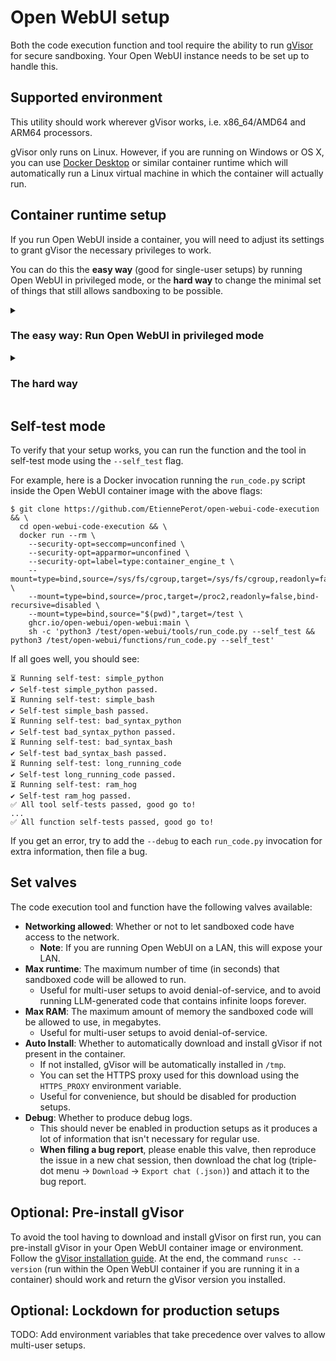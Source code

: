 # Open WebUI setup

Both the code execution function and tool require the ability to run [gVisor](https://gvisor.dev) for secure sandboxing. Your Open WebUI instance needs to be set up to handle this.

## Supported environment

This utility should work wherever gVisor works, i.e. x86_64/AMD64 and ARM64 processors.

gVisor only runs on Linux. However, if you are running on Windows or OS X, you can use [Docker Desktop](https://www.docker.com/products/docker-desktop/) or similar container runtime which will automatically run a Linux virtual machine in which the container will actually run.

## Container runtime setup

If you run Open WebUI inside a container, you will need to adjust its settings to grant gVisor the necessary privileges to work.

You can do this the **easy way** (good for single-user setups) by running Open WebUI in privileged mode, or the **hard way** to change the minimal set of things that still allows sandboxing to be possible.

<details>
<summary>

### The easy way: Run Open WebUI in privileged mode

</summary>

* On **Docker**: Add `--privileged=true` to `docker run`.
* On **Kubernetes**: Set `spec.securityContext.privileged` to `true`.

**This will remove all security measures** from the Open WebUI container. From a security perspective, this is roughly equivalent to running the Open WebUI server as root outside of a container on the host machine. However, **code running as part of this code execution function/tool will still run in a secure gVisor sandbox** and cannot impact the host or the Open WebUI container.

This is adequate for single-user setups not exposed to the outside Internet, while still providing strong security against LLMs generating malicious code. However, if you are running a multi-user setup, or if you do not fully trust Open WebUI's code, or the Open WebUI server's HTTP port is exposed to the outside Internet, you may want to harden it further. If so, **don't** set the `privileged` setting, and read on to the hard way instead.

</details>

<details>
<summary>

### The hard way

</summary>

The below is the minimal subset of changes that `--privileged=true` does that is still necessary for sandboxing to work.

* Remove the container's default **system call filter** (`seccomp`):
    * On **Docker**: Add `--security-opt=seccomp=unconfined` to `docker run`.
    * On **Kubernetes**: Set [`spec.securityContext.seccompProfile.type`](https://kubernetes.io/docs/tasks/configure-pod-container/security-context/#set-the-seccomp-profile-for-a-container) to `Unconfined`.
    * If you would like to use a specific seccomp profile rather than running without system call filtering, you can use [Dangerzone's seccomp profile](https://github.com/freedomofpress/dangerzone/blob/main/share/seccomp.gvisor.json) which is tuned to allow gVisor system calls through.
    * **Why**: By default, some system calls are blocked by the [container runtime's default system call filter](https://docs.docker.com/engine/security/seccomp/#significant-syscalls-blocked-by-the-default-profile). The use of these system calls **enhances security when running subcontainers**, but they are blocked by default because most containerized applications don't ever *need* to create subcontainers. gVisor, however, does. Specifically, gVisor needs to:
        * ... create isolated namespaces using the [`unshare(2)` system call](https://www.man7.org/linux/man-pages/man2/unshare.2.html)
        * ... create isolated chroots via the [`mount(2)` system call](https://www.man7.org/linux/man-pages/man2/mount.2.html)
        * ... `pivot_root` into these roots via the [`pivot_root(2)` system call](https://www.man7.org/linux/man-pages/man2/pivot_root.2.html)
        * ... trace sandboxed processes to block their system calls from reaching the host Linux kernel using the [`ptrace(2)` system call](https://www.man7.org/linux/man-pages/man2/ptrace.2.html)
* **Mount `cgroupfs` as writable**:
    * On **Docker**: Add `--mount=type=bind,source=/sys/fs/cgroup,target=/sys/fs/cgroup,readonly=false` to `docker run`.
    * On **Kubernetes**: Add a [`hostPath` volume](https://kubernetes.io/docs/concepts/storage/volumes/#hostpath) with `path` set to `/sys/fs/cgroup`, then mount it in your container's `volumeMounts` with options `mountPath` set to `/sys/fs/cgroup` and `readOnly` set to `false`.
    * **Why**: This is needed so that gVisor can create child [cgroups](https://en.wikipedia.org/wiki/Cgroups), necessary to enforce per-sandbox resource usage limits.
* **Mount `procfs` at `/proc2`**:
    * On **Docker**: Add `--mount=type=bind,source=/proc,target=/proc2,readonly=false,bind-recursive=disabled` to `docker run`.
    * On **Kubernetes**: Add a [`hostPath` volume](https://kubernetes.io/docs/concepts/storage/volumes/#hostpath) with `path` set to `/proc`, then mount it in your container's `volumeMounts` with options `mountPath` set to `/proc2` and `readOnly` set to `false`.
    * **Why**: By default, in non-privileged mode, the container runtime will mask certain sub-paths of `/proc` inside the container by creating submounts of `/proc` (e.g. `/proc/bus`, `/proc/sys`, etc.). gVisor does not really care or use anything under these sub-mounts, but *does* need to be able to mount `procfs` in the chroot environment it isolates itself in. However, its ability to mount `procfs` requires having an existing unobstructed view of `procfs` (i.e. a mount of `procfs` with no submounts). Otherwise, such mount attempts will be denied by the kernel (see the explanation for "locked" mounts on [`mount_namespaces(8)`](https://www.man7.org/linux/man-pages/man7/mount_namespaces.7.html)). Therefore, exposing an unobstructed (non-recursive) view of `/proc` elsewhere in the container filesystem (such as `/proc2`) informs the kernel that it is OK for this container to be able to mount `procfs`.
* Remove the container's default **AppArmor profile**:
    * On **Docker**: Add `--security-opt=apparmor=unconfined` to `docker run`.
    * On **Kubernetes**: Set [`spec.securityContext.appArmorProfile.type`](https://kubernetes.io/docs/tasks/configure-pod-container/security-context/#set-the-apparmor-profile-for-a-container) to `Unconfined`.
    * **Why**: By default, the capability to `mount` filesystems are blocked by the [container runtime's default AppArmor profile](https://github.com/moby/moby/blob/96ea6e0f9bed4b6936f4b266b207100812aec0b7/profiles/apparmor/template.go#L45). In order to sandbox itself, gVisor uses [`pivot_root(2)`](https://www.man7.org/linux/man-pages/man2/pivot_root.2.html)s to restrict its own view of the filesystem. For this to work, it needs a minimal set of mounted filesystems to exist in that view, hence needing to `mount` them there.
* **Set the `container_engine_t` SELinux label**:
    * On **Docker**: Add `--security-opt=label=type:container_engine_t` to `docker run`.
    * On **Kubernetes**: Set [`spec.securityContext.seLinuxOptions.type`](https://kubernetes.io/docs/tasks/configure-pod-container/security-context/#assign-selinux-labels-to-a-container) to `container_engine_t`.
    * **Why**: The default SELinux label for containers (`container_t`) does not allow the creation of namespaces, which gVisor requires for additional isolation . The `container_engine_t` label allows this.
    * If you don't have SELinux enabled, this setting does nothing and may be omitted.

</details>

## Self-test mode

To verify that your setup works, you can run the function and the tool in self-test mode using the `--self_test` flag.

For example, here is a Docker invocation running the `run_code.py` script inside the Open WebUI container image with the above flags:

```shell
$ git clone https://github.com/EtiennePerot/open-webui-code-execution && \
  cd open-webui-code-execution && \
  docker run --rm \
    --security-opt=seccomp=unconfined \
    --security-opt=apparmor=unconfined \
    --security-opt=label=type:container_engine_t \
    --mount=type=bind,source=/sys/fs/cgroup,target=/sys/fs/cgroup,readonly=false \
    --mount=type=bind,source=/proc,target=/proc2,readonly=false,bind-recursive=disabled \
    --mount=type=bind,source="$(pwd)",target=/test \
    ghcr.io/open-webui/open-webui:main \
    sh -c 'python3 /test/open-webui/tools/run_code.py --self_test && python3 /test/open-webui/functions/run_code.py --self_test'
```

If all goes well, you should see:

```
⏳ Running self-test: simple_python
✔ Self-test simple_python passed.
⏳ Running self-test: simple_bash
✔ Self-test simple_bash passed.
⏳ Running self-test: bad_syntax_python
✔ Self-test bad_syntax_python passed.
⏳ Running self-test: bad_syntax_bash
✔ Self-test bad_syntax_bash passed.
⏳ Running self-test: long_running_code
✔ Self-test long_running_code passed.
⏳ Running self-test: ram_hog
✔ Self-test ram_hog passed.
✅ All tool self-tests passed, good go to!
...
✅ All function self-tests passed, good go to!
```

If you get an error, try to add the `--debug` to each `run_code.py` invocation for extra information, then file a bug.

## Set valves

The code execution tool and function have the following valves available:

* **Networking allowed**: Whether or not to let sandboxed code have access to the network.
  * **Note**: If you are running Open WebUI on a LAN, this will expose your LAN.
* **Max runtime**: The maximum number of time (in seconds) that sandboxed code will be allowed to run.
  * Useful for multi-user setups to avoid denial-of-service, and to avoid running LLM-generated code that contains infinite loops forever.
* **Max RAM**: The maximum amount of memory the sandboxed code will be allowed to use, in megabytes.
  * Useful for multi-user setups to avoid denial-of-service.
* **Auto Install**: Whether to automatically download and install gVisor if not present in the container.
  * If not installed, gVisor will be automatically installed in `/tmp`.
  * You can set the HTTPS proxy used for this download using the `HTTPS_PROXY` environment variable.
  * Useful for convenience, but should be disabled for production setups.
* **Debug**: Whether to produce debug logs.
  * This should never be enabled in production setups as it produces a lot of information that isn't necessary for regular use.
  * **When filing a bug report**, please enable this valve, then reproduce the issue in a new chat session, then download the chat log (triple-dot menu → `Download` → `Export chat (.json)`) and attach it to the bug report.

## Optional: Pre-install gVisor

To avoid the tool having to download and install gVisor on first run, you can pre-install gVisor in your Open WebUI container image or environment. Follow the [gVisor installation guide](https://gvisor.dev/docs/user_guide/install/). At the end, the command `runsc --version` (run within the Open WebUI container if you are running it in a container) should work and return the gVisor version you installed.

## Optional: Lockdown for production setups

TODO: Add environment variables that take precedence over valves to allow multi-user setups.
